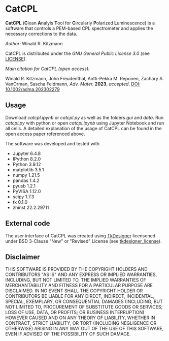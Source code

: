 # CatCPL
**CatCPL** (**C**lean **A**nalyis **T**ool for **C**ircularly **P**olarized **L**uminescence) is a software that controls a PEM-based CPL spectrometer and applies the necessary corrections to the data.

*Author:* Winald R. Kitzmann

CatCPL is distributed under the *GNU General Public License 3.0* (see [LICENSE](https://github.com/wkitzmann/CatCPL/blob/2761220d5292317031ec074c5b96f594c26bb899/LICENSE)).



*Main citation for CatCPL (open access):* 

Winald R. Kitzmann, John Freudenthal, Antti-Pekka M. Reponen, Zachary A. VanOrman, Sascha Feldmann, *Adv. Mater.* **2023**, *accepted*. [DOI: 10.1002/adma.202302279](https://doi.org/10.1002/adma.202302279) 

## Usage

Download *catcpl.ipynb* or *catcpl.py* as well as the folders *gui* and *data*. Run *catcpl.py* with python or open *catcpl.ipynb* using Jupyter Notebook and run all cells. A detailed explanation of the usage of CatCPL can be found in the open access paper referenced above.

The software was developed and tested with
* Jupyter 6.4.8
* IPython 8.2.0
* Python 3.9.12
* matplotlib 3.5.1
* numpy 1.21.5
* pandas 1.4.2
* pyusb 1.2.1
* PyVISA 1.12.0
* scipy 1.7.3
* tk 0.1.0
* zhinst 22.2.29711


## External code

The user interface of CatCPL was created using [TkDesigner](https://github.com/ParthJadhav/Tkinter-Designer/) licensened under BSD 3-Clause "New" or "Revised" License (see [tkdesigner_license](https://github.com/wkitzmann/CatCPL/blob/2761220d5292317031ec074c5b96f594c26bb899/catcpl/gui/TKDesigner_LICENSE)).

## Disclaimer

THIS SOFTWARE IS PROVIDED BY THE COPYRIGHT HOLDERS AND CONTRIBUTORS "AS IS" AND ANY EXPRESS OR IMPLIED WARRANTIES, INCLUDING, BUT NOT LIMITED TO, THE IMPLIED WARRANTIES OF MERCHANTABILITY AND FITNESS FOR A PARTICULAR PURPOSE ARE DISCLAIMED. IN NO EVENT SHALL THE COPYRIGHT HOLDER OR CONTRIBUTORS BE LIABLE FOR ANY DIRECT, INDIRECT, INCIDENTAL, SPECIAL, EXEMPLARY, OR CONSEQUENTIAL DAMAGES (INCLUDING, BUT NOT LIMITED TO, PROCUREMENT OF SUBSTITUTE GOODS OR SERVICES; LOSS OF USE, DATA, OR PROFITS; OR BUSINESS INTERRUPTION) HOWEVER CAUSED AND ON ANY THEORY OF LIABILITY, WHETHER IN CONTRACT, STRICT LIABILITY, OR TORT (INCLUDING NEGLIGENCE OR OTHERWISE) ARISING IN ANY WAY OUT OF THE USE OF THIS SOFTWARE, EVEN IF ADVISED OF THE POSSIBILITY OF SUCH DAMAGE.
